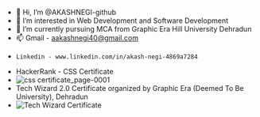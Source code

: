- 👋 Hi, I’m @AKASHNEGI-github
- 👀 I’m interested in Web Development and Software Development
- 🌱 I’m currently pursuing MCA from Graphic Era Hill University Dehradun
- 📫 Gmail - aakashnegi40@gmail.com
-     Linkedin - www.linkedin.com/in/akash-negi-4869a7284
- HackerRank - CSS Certificate
- ![css certificate_page-0001](https://github.com/AKASHNEGI-github/AKASHNEGI-github/assets/136436720/d7565815-88bb-4dd7-8be9-4aabf9cbf813)
- Tech Wizard 2.0 Certificate organized by Graphic Era (Deemed To Be University), Dehradun
- ![Tech Wizard Certificate](https://github.com/AKASHNEGI-github/AKASHNEGI-github/assets/136436720/ad14f3ab-55b0-47d7-995b-98373bb3cd13)

<!---
AKASHNEGI-github/AKASHNEGI-github is a ✨ special ✨ repository because its `README.md` (this file) appears on your GitHub profile.
You can click the Preview link to take a look at your changes.
--->
